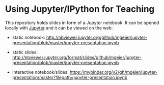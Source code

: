 Using Jupyter/IPython for Teaching
==================================

This repository holds slides in form of a Jupyter notebook.
It can be opened locally with [Jupyter][] and it can be viewed on the web:

* static notebook: http://nbviewer.jupyter.org/github/mgeier/jupyter-presentation/blob/master/jupyter-presentation.ipynb

* static slides: http://nbviewer.jupyter.org/format/slides/github/mgeier/jupyter-presentation/blob/master/jupyter-presentation.ipynb

* interactive notebook/slides: https://mybinder.org/v2/gh/mgeier/jupyter-presentation/master?filepath=jupyter-presentation.ipynb

[Jupyter]: https://jupyter.org/

